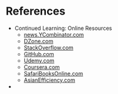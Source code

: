 # References

* Continued Learning: Online Resources
  * [news.YCombinator.com](https://news.YCombinator.com)
  * [DZone.com](https://DZone.com)
  * [StackOverflow.com](https://StackOverflow.com)
  * [GitHub.com](https://GitHub.com)
  * [Udemy.com](https://Udemy.com)
  * [Coursera.com](https://Coursera.com)
  * [SafariBooksOnline.com](https://SafariBooksOnline.com)
  * [AsianEfficiency.com](https://AsianEfficiency.com)
* 